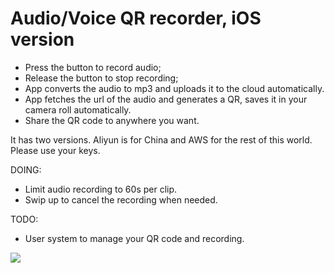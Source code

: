 # Audio/Voice QR recorder, iOS version

- Press the button to record audio;
- Release the button to stop recording;
- App converts the audio to mp3 and uploads it to the cloud automatically.
- App fetches the url of the audio and generates a QR, saves it in your camera roll automatically. 
- Share the QR code to anywhere you want.

It has two versions. Aliyun is for China and AWS for the rest of this world. Please use your keys.

DOING:
- Limit audio recording to 60s per clip. 
- Swip up to cancel the recording when needed. 

TODO:
- User system to manage your QR code and recording.

![](http://i.v2ex.co/SW6ZAQ35l.jpeg)
